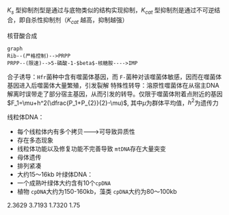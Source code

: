 $K_s$ 型抑制剂型是通过与底物类似的结构实现抑制，$K_{cat}$ 型抑制剂是通过不可逆结合，即自杀性抑制剂（$K_{cat}$ 越高，抑制越强）

核苷酸合成
```mermaid
graph
Rib--(严格控制)-->PRPP
PRPP--(限速)-->5-磷酸-1-$beta$-核糖胺---->IMP
```
合子诱导：`Hfr`菌种中含有噬菌体基因，而 `F-`菌种对该噬菌体敏感，因而在噬菌体基因进入后噬菌体大量繁殖，引发裂解
特殊性转导：溶原性噬菌体在从宿主DNA解离时误带走了部分宿主基因，从而引发的转导。仅限于噬菌体附着点附近的基因
$F_1=\mu+h^2(\dfrac{P_1+P_{2}}{2}-\mu)$, 其中$\mu$为群体平均值，$h^2$为遗传力

线粒体DNA：
- 每个线粒体内有多个拷贝--->可导致异质性
- 存在多态现象
- 线粒体功能以及修复功能不完善导致 `mtDNA`存在大量突变
- 母体遗传
- 排列紧凑
- 大约15～16kb
叶绿体DNA：
- 一个成熟叶绿体大约含有10个`cpDNA`
- 植物 `cpDNA`大约为150-160kb，藻类 `cpDNA`大约为80～100kb

2.3629
3.7193
1.7320
1.75